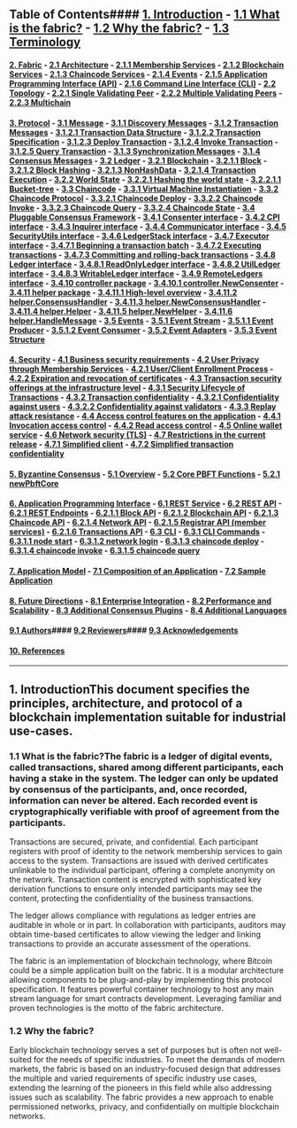 ## Table of Contents#### [1. Introduction](#1-introduction_1) - [1.1 What is the fabric?](#11-what-is-the-fabric) - [1.2 Why the fabric?](#12-why-the-fabric) - [1.3 Terminology](#13-terminology)

#### [2. Fabric](#2-fabric_1) - [2.1 Architecture](#21-architecture) - [2.1.1 Membership Services](#211-membership-services) - [2.1.2 Blockchain Services](#212-blockchain-services) - [2.1.3 Chaincode Services](#213-chaincode-services) - [2.1.4 Events](#214-events) - [2.1.5 Application Programming Interface (API)](#215-application-programming-interface-api) - [2.1.6 Command Line Interface (CLI)](#216-command-line-interface-cli) - [2.2 Topology](#22-topology) - [2.2.1 Single Validating Peer](#221-single-validating-peer) - [2.2.2 Multiple Validating Peers](#222-multiple-validating-peers) - [2.2.3 Multichain](#223-multichain)

#### [3. Protocol](#3-protocol_1) - [3.1 Message](#31-message) - [3.1.1 Discovery Messages](#311-discovery-messages) - [3.1.2 Transaction Messages](#312-transaction-messages) - [3.1.2.1 Transaction Data Structure](#3121-transaction-data-structure) - [3.1.2.2 Transaction Specification](#3122-transaction-specification) - [3.1.2.3 Deploy Transaction](#3123-deploy-transaction) - [3.1.2.4 Invoke Transaction](#3124-invoke-transaction) - [3.1.2.5 Query Transaction](#3125-query-transaction) - [3.1.3 Synchronization Messages](#313-synchronization-messages) - [3.1.4 Consensus Messages](#314-consensus-messages) - [3.2 Ledger](#32-ledger) - [3.2.1 Blockchain](#321-blockchain) - [3.2.1.1 Block](#3211-block) - [3.2.1.2 Block Hashing](#3212-block-hashing) - [3.2.1.3 NonHashData](#3213-nonhashdata) - [3.2.1.4 Transaction Execution](#3214-transaction-execution) - [3.2.2 World State](#322-world-state) - [3.2.2.1 Hashing the world state](#3221-hashing-the-world-state) - [3.2.2.1.1 Bucket-tree](#32211-buckettree) - [3.3 Chaincode](#33-chaincode) - [3.3.1 Virtual Machine Instantiation](#331-virtual-machine-instantiation) - [3.3.2 Chaincode Protocol](#332-chaincode-protocol) - [3.3.2.1 Chaincode Deploy](#3321-chaincode-deploy) - [3.3.2.2 Chaincode Invoke](#3322-chaincode-invoke) - [3.3.2.3 Chaincode Query](#3323-chaincode-query) - [3.3.2.4 Chaincode State](#3324-chaincode-state) - [3.4 Pluggable Consensus Framework](#34-pluggable-consensus-framework) - [3.4.1 Consenter interface](#341-consenter-interface) - [3.4.2 CPI interface](#342-cpi-interface) - [3.4.3 Inquirer interface](#343-inquirer-interface) - [3.4.4 Communicator interface](#344-communicator-interface) - [3.4.5 SecurityUtils interface](#345-securityutils-interface) - [3.4.6 LedgerStack interface](#346-ledgerstack-interface) - [3.4.7 Executor interface](#347-executor-interface) - [3.4.7.1 Beginning a transaction batch](#3471-beginning-a-transaction-batch) - [3.4.7.2 Executing transactions](#3472-executing-transactions) - [3.4.7.3 Committing and rolling-back transactions](#3473-committing-and-rollingback-transactions) - [3.4.8 Ledger interface](#348-ledger-interface) - [3.4.8.1 ReadOnlyLedger interface](#3481-readonlyledger-interface) - [3.4.8.2 UtilLedger interface](#3482-utilledger-interface) - [3.4.8.3 WritableLedger interface](#3483-writableledger-interface) - [3.4.9 RemoteLedgers interface](#349-remoteledgers-interface) - [3.4.10 controller package](#3410-controller-package) - [3.4.10.1 controller.NewConsenter](#34101-controllernewconsenter) - [3.4.11 helper package](#3411-helper-package) - [3.4.11.1 High-level overview](#34111-highlevel-overview) - [3.4.11.2 helper.ConsensusHandler](#34112-helperconsensushandler) - [3.4.11.3 helper.NewConsensusHandler](#34113-helpernewconsensushandler) - [3.4.11.4 helper.Helper](#34114-helperhelper) - [3.4.11.5 helper.NewHelper](#34115-helpernewhelper) - [3.4.11.6 helper.HandleMessage](#34116-helperhandlemessage) - [3.5 Events](#35-events) - [3.5.1 Event Stream](#351-event-stream) - [3.5.1.1 Event Producer](#3511-event-producer) - [3.5.1.2 Event Consumer](#3512-event-consumer) - [3.5.2 Event Adapters](#352-event-adapters) - [3.5.3 Event Structure](#353-event-structure)

#### [4. Security](#4-security_1) - [4.1 Business security requirements](#41-business-security-requirements) - [4.2 User Privacy through Membership Services](#42-user-privacy-through-membership-services) - [4.2.1 User/Client Enrollment Process](#421-userclient-enrollment-process) - [4.2.2 Expiration and revocation of certificates](#422-expiration-and-revocation-of-certificates) - [4.3 Transaction security offerings at the infrastructure level](#43-transaction-security-offerings-at-the-infrastructure-level) - [4.3.1 Security Lifecycle of Transactions](#431-security-lifecycle-of-transactions) - [4.3.2 Transaction confidentiality](#432-transaction-confidentiality) - [4.3.2.1 Confidentiality against users](#4321-confidentiality-against-users) - [4.3.2.2 Confidentiality against validators](#4322-confidentiality-against-validators) - [4.3.3 Replay attack resistance](#433-replay-attack-resistance) - [4.4 Access control features on the application](#44-access-control-features-on-the-application) - [4.4.1 Invocation access control](#441-invocation-access-control) - [4.4.2 Read access control](#442-read-access-control) - [4.5 Online wallet service](#45-online-wallet-service) - [4.6 Network security (TLS)](#46-network-security-tls) - [4.7 Restrictions in the current release](#47-restrictions-in-the-current-release) - [4.7.1 Simplified client](#471-simplified-client) - [4.7.2 Simplified transaction confidentiality](#472-simplified-transaction-confidentiality)

#### [5. Byzantine Consensus](#5-byzantine-consensus_1) - [5.1 Overview](#51-overview) - [5.2 Core PBFT Functions](#52-core-pbft-functions) - [5.2.1 newPbftCore](#521-newpbftcore)

#### [6. Application Programming Interface](#6-application-programming-interface_1) - [6.1 REST Service](#61-rest-service) - [6.2 REST API](#62-rest-api) - [6.2.1 REST Endpoints](#621-rest-endpoints) - [6.2.1.1 Block API](#6211-block-api) - [6.2.1.2 Blockchain API](#6212-blockchain-api) - [6.2.1.3 Chaincode API](#6213-chaincode-api) - [6.2.1.4 Network API](#6214-network-api) - [6.2.1.5 Registrar API (member services)](#6215-registrar-api-member-services) - [6.2.1.6 Transactions API](#6216-transactions-api) - [6.3 CLI](#63-cli) - [6.3.1 CLI Commands](#631-cli-commands) - [6.3.1.1 node start](#6311-node-start) - [6.3.1.2 network login](#6312-network-login) - [6.3.1.3 chaincode deploy](#6313-chaincode-deploy) - [6.3.1.4 chaincode invoke](#6314-chaincode-invoke) - [6.3.1.5 chaincode query](#6315-chaincode-query)

#### [7. Application Model](#7-application-model_1) - [7.1 Composition of an Application](#71-composition-of-an-application) - [7.2 Sample Application](#72-sample-application)

#### [8. Future Directions](#8-future-directions_1) - [8.1 Enterprise Integration](#81-enterprise-integration) - [8.2 Performance and Scalability](#82-performance-and-scalability) - [8.3 Additional Consensus Plugins](#83-additional-consensus-plugins) - [8.4 Additional Languages](#84-additional-languages)

#### [9.1 Authors](#91-authors)#### [9.2 Reviewers](#92-reviewers)#### [9.3 Acknowledgements](#93-acknowledgements)

#### [10. References](#10-references_1)

________________________________________________________

## 1. IntroductionThis document specifies the principles, architecture, and protocol of a blockchain implementation suitable for industrial use-cases.

### 1.1 What is the fabric?The fabric is a ledger of digital events, called transactions, shared among different participants, each having a stake in the system. The ledger can only be updated by consensus of the participants, and, once recorded, information can never be altered. Each recorded event is cryptographically verifiable with proof of agreement from the participants.

Transactions are secured, private, and confidential. Each participant registers with proof of identity to the network membership services to gain access to the system. Transactions are issued with derived certificates unlinkable to the individual participant, offering a complete anonymity on the network. Transaction content is encrypted with sophisticated key derivation functions to ensure only intended participants may see the content, protecting the confidentiality of the business transactions.

The ledger allows compliance with regulations as ledger entries are auditable in whole or in part. In collaboration with participants, auditors may obtain time-based certificates to allow viewing the ledger and linking transactions to provide an accurate assessment of the operations.

The fabric is an implementation of blockchain technology, where Bitcoin could be a simple application built on the fabric. It is a modular architecture allowing components to be plug-and-play by implementing this protocol specification. It features powerful container technology to host any main stream language for smart contracts development. Leveraging familiar and proven technologies is the motto of the fabric architecture.

### 1.2 Why the fabric?

Early blockchain technology serves a set of purposes but is often not well-suited for the needs of specific industries. To meet the demands of modern markets, the fabric is based on an industry-focused design that addresses the multiple and varied requirements of specific industry use cases, extending the learning of the pioneers in this field while also addressing issues such as scalability. The fabric provides a new approach to enable permissioned networks, privacy, and confidentially on multiple blockchain networks.
